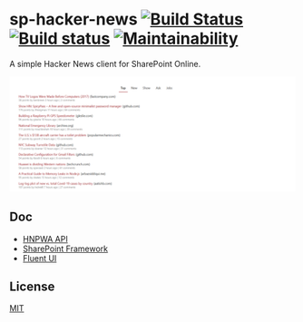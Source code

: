 # sp-hacker-news [![Build Status](https://travis-ci.org/Frederick-S/sp-hacker-news.svg?branch=master)](https://travis-ci.org/Frederick-S/sp-hacker-news) [![Build status](https://ci.appveyor.com/api/projects/status/x9716eu6o61ww377/branch/master?svg=true)](https://ci.appveyor.com/project/Frederick-S/sp-hacker-news-njmij/branch/master) [![Maintainability](https://api.codeclimate.com/v1/badges/82c20fcbc897a1537ea6/maintainability)](https://codeclimate.com/github/Frederick-S/sp-hacker-news/maintainability)
A simple Hacker News client for SharePoint Online.

![](screenshot.png)

## Doc
* [HNPWA API](https://github.com/tastejs/hacker-news-pwas/blob/master/docs/api.md)
* [SharePoint Framework](https://docs.microsoft.com/en-us/sharepoint/dev/spfx/sharepoint-framework-overview)
* [Fluent UI](https://developer.microsoft.com/en-us/fluentui#/)

## License
[MIT](LICENSE)
